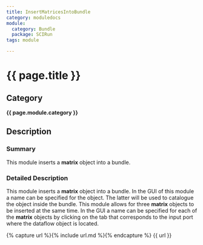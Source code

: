 ```yaml
---
title: InsertMatricesIntoBundle
category: moduledocs
module:
  category: Bundle
  package: SCIRun
tags: module

---
```


# {{ page.title }}

## Category

**{{ page.module.category }}**

## Description

### Summary

This module inserts a **matrix** object into a bundle.

### Detailed Description

This module inserts a **matrix** object into a bundle. In the GUI of this module a name can be specified for the object. The latter will be used to catalogue the object inside the bundle. This module allows for three **matrix** objects to be inserted at the same time. In the GUI a name can be specified for each of the **matrix** objects by clicking on the tab that corresponds to the input port where the dataflow object is located.

{% capture url %}{% include url.md %}{% endcapture %}
{{ url }}
